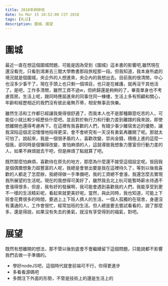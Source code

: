 ```yaml
---
title: 2018年碎碎唸
date: hu Mar 15 10:52:00 CST 2018
tags: [札记]
description: 圍城、展望
---
```


# 圍城
最近一直在想這個圍城問題，可能是因為受到《圍城》這本書的影響吧,雖然現在還沒看完，只看到鴻漸去三閭大學教書那段旅程那一段。但我知道，我本身所處的境況就是個圍城，央企外的人想進來，央企內的我想出去。目前我的很清閒，中心也沒多少事干了，現在手頭上也只剩一個項目，也只是在維護，就再沒干其他活了。是吧，工作多清閒，雖然工資不過w，但終歸還是夠夠的了，畢竟單身也不考慮買房。生活上呢，跟同時應屆進來的同事住同一棟樓，生活上多有照顧和關心，年齡和經歷相近的我們沒有彼此毫無芥蒂，相安無事且快樂。

雖然生活和工作都已經讓我覺得很舒適了，而我本人也不是那種願意吃苦的人，可能從小就比較少經歷些什麼吧。並且對於執行力和行動力差到離譜的我來說，即使想離開也還得考慮再下。在這裡有我喜歡的人們，有錢少事少離宿舍近的優勢，讓我深陷這個泥沼慢慢地陷得更深，會不會終究有一天沒有勇氣再離開了呢。那就太可怕了。說起來，我是一個很矛盾的人，喜歡改變，崇尚金錢，積極上進的這麼一個我，卻同時是個懶得改變，害怕麻煩的人，這就導致我想象力豐富但行動力差的人，如果不麻煩就去干吧，但是麻煩了點就算了吧。

既然那麼怕麻煩，喜歡待在原先的地方，那麼為什麼還不接受這個設定呢。皆因我是個偶爾想象力超豐富的人呢，我總是會冒出要是我在這裡待久了，等到以後我喜歡的人都走了怎麼辦，我總得做一手準備吧，我的工資總不會漲，我還怎麼去實現我所展望的生活呢。現在的我想得可美好了，雖然我去北上杭可能暫時薪水待遇不會漲得很多，但是，我有好的發展啊，我可能會遇到喜歡我的人們，我能享受到更不一樣的生活精彩呢，看起來就更美好呢。當然，與此同時，我也知道，可能上下班會花費很多的時間，要過上上下班人擠人的生活，一個人孤獨的在宿舍，身邊沒有溝通的人，工作會很忙，經常加班的生活。但人總是要去嘗試看看的，說了那麼多，還是得說，如果沒有失去的勇氣，就沒有享受得到的福氣，對吧。

# 展望
既然有想離開的想法，那不管以後到底會不會繼續留下這個問題，只能說都不影響我們去做一手準備的。

* 學好nodeJS吧，這個時代就會前端可不行，你得更進步
* 多看看源碼吧
* 多關注下外面的形勢，不管是技術上的還是生活上的